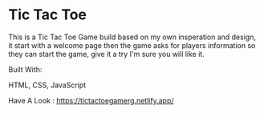 # Tic Tac Toe

This is a Tic Tac Toe Game build based on my own insperation and design, it start with a welcome page then the game asks for players information so they can start the game, give it a try I'm sure you will like it.

Built With:

HTML,
CSS,
JavaScript

Have A Look : https://tictactoegamerg.netlify.app/
